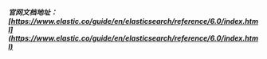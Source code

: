 ##### 官网文档地址：[https://www.elastic.co/guide/en/elasticsearch/reference/6.0/index.html](https://www.elastic.co/guide/en/elasticsearch/reference/6.0/index.html)